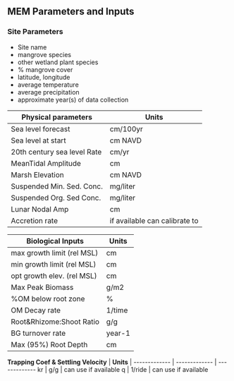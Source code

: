 ## MEM Parameters and Inputs

### Site Parameters
- Site name
- mangrove species
- other wetland plant species
- % mangrove cover
- latitude, longitude
- average temperature
- average precipitation
- approximate year(s) of data collection


**Physical parameters** | **Units**
------------- | -------------
Sea level forecast | cm/100yr
Sea level at start | cm NAVD 
20th century sea level Rate | cm/yr
MeanTidal Amplitude | cm
Marsh Elevation | cm NAVD
Suspended Min. Sed. Conc. | mg/liter
Suspended Org. Sed Conc. | mg/liter
Lunar Nodal Amp | cm
Accretion rate | if available can calibrate to


**Biological Inputs** | **Units**
------------- | -------------
max growth limit (rel MSL)| cm
min growth limit (rel MSL) | cm
opt growth elev. (rel MSL) | cm
Max Peak Biomass | g/m2
%OM below root zone | %
OM Decay rate | 1/time
Root&Rhizome:Shoot Ratio | g/g
BG turnover rate | year-1
Max (95%) Root Depth | cm

**Trapping Coef & Settling Velocity** | **Units** |
------------- | ------------- |  -------------
kr | g/g | can use if available
q | 1/ride | can use if available

